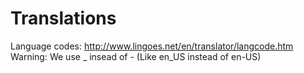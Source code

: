 # Translations
Language codes: http://www.lingoes.net/en/translator/langcode.htm
Warning: We use _ insead of - (Like en_US instead of en-US)
